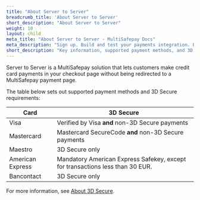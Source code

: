 ```yaml
---
title: "About Server to Server"
breadcrumb_title: 'About Server to Server'
short_description: "About Server to Server"
weight: 10
layout: child
meta_title: "About Server to Server - MultiSafepay Docs"
meta_description: "Sign up. Build and test your payments integration. Explore our products and services. Use our API reference, SDKs, and wrappers. Get support."
short_description: "Key information, supported payment methods, and 3D Secure requirements"
---
```


Server to Server is a MultiSafepay solution that lets customers make credit card payments in your checkout page without being redirected to a MultiSafepay payment page.

The table below sets out supported payment methods and 3D Secure requirements:

| Card | 3D Secure |
|---|---|
| Visa | Verified by Visa **and** non-3D Secure payments |
| Mastercard | Mastercard SecureCode **and** non-3D Secure payments |
| Maestro | 3D Secure only |
| American Express | Mandatory American Express Safekey, except for transactions less than 30 EUR. |
| Bancontact | 3D Secure only |

For more information, see [About 3D Secure](/faq/payment-regulations/about-3d-secure).
